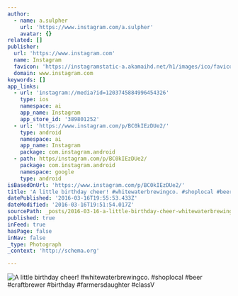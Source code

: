 ```yaml
---
author:
  - name: a.sulpher
    url: 'https://www.instagram.com/a.sulpher'
    avatar: {}
related: []
publisher:
  url: 'https://www.instagram.com'
  name: Instagram
  favicon: 'https://instagramstatic-a.akamaihd.net/h1/images/ico/favicon.ico/7cdab0872b15.ico'
  domain: www.instagram.com
keywords: []
app_links:
  - url: 'instagram://media?id=1203745884996454326'
    type: ios
    namespace: ai
    app_name: Instagram
    app_store_id: '389801252'
  - url: 'https://www.instagram.com/p/BC0kIEzDUe2/'
    type: android
    namespace: ai
    app_name: Instagram
    package: com.instagram.android
  - path: https/instagram.com/p/BC0kIEzDUe2/
    package: com.instagram.android
    namespace: google
    type: android
isBasedOnUrl: 'https://www.instagram.com/p/BC0kIEzDUe2/'
title: 'A little birthday cheer! #whitewaterbrewingco. #shoplocal #beer #craftbrewer #birthday #farmersdaughter #classV'
datePublished: '2016-03-16T19:55:53.433Z'
dateModified: '2016-03-16T19:51:54.017Z'
sourcePath: _posts/2016-03-16-a-little-birthday-cheer-whitewaterbrewingco-shoplocal-b.md
published: true
inFeed: true
hasPage: false
inNav: false
_type: Photograph
_context: 'http://schema.org'

---
```

![A little birthday cheer! #whitewaterbrewingco. #shoplocal #beer #craftbrewer #birthday #farmersdaughter #classV](https://scontent.cdninstagram.com/t51.2885-15/e15/10523510_961366587274300_1753867674_n.jpg?ig_cache_key=MTIwMzc0NTg4NDk5NjQ1NDMyNg%3D%3D.2)